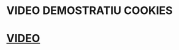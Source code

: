 # VIDEO DEMOSTRATIU COOKIES
# [VIDEO](https://drive.google.com/file/d/1nEcQ99OgXDNdmPm9nlGFW7U77b2DYTHC/view?usp=sharing)